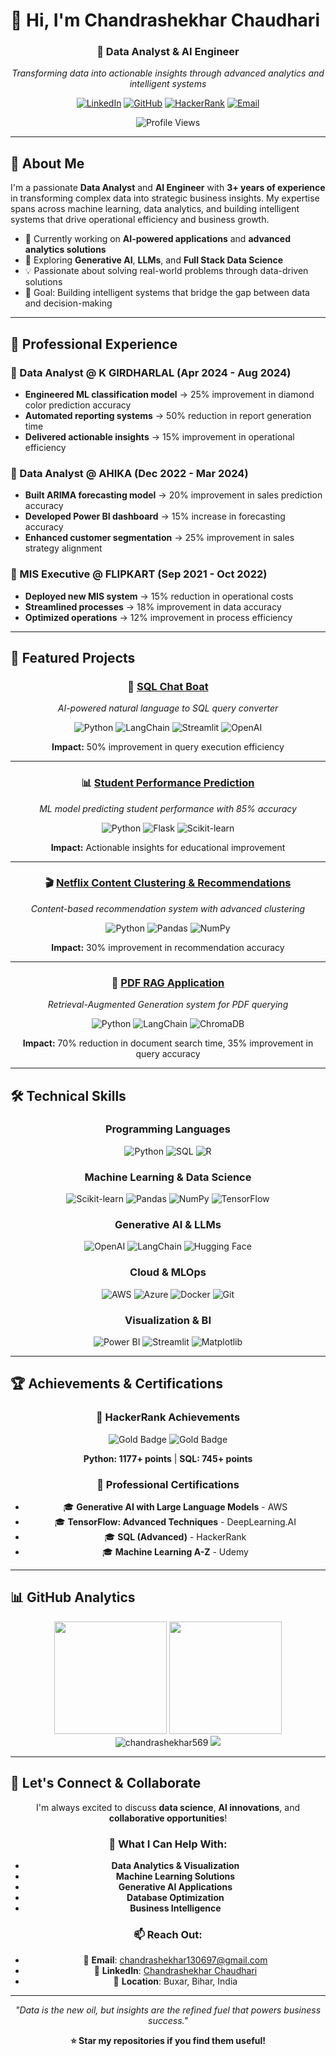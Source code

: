 # 👋 Hi, I'm Chandrashekhar Chaudhari

<div align="center">
  
  ### 🚀 Data Analyst & AI Engineer
  
  *Transforming data into actionable insights through advanced analytics and intelligent systems*
  
  [![LinkedIn](https://img.shields.io/badge/LinkedIn-0077B5?style=for-the-badge&logo=linkedin&logoColor=white)](https://www.linkedin.com/in/chandrashekhar1997/)
  [![GitHub](https://img.shields.io/badge/GitHub-100000?style=for-the-badge&logo=github&logoColor=white)](https://github.com/Chandrashekhar569)
  [![HackerRank](https://img.shields.io/badge/-Hackerrank-2EC866?style=for-the-badge&logo=HackerRank&logoColor=white)](https://www.hackerrank.com/profile/chandrashekha159)
  [![Email](https://img.shields.io/badge/Email-D14836?style=for-the-badge&logo=gmail&logoColor=white)](mailto:chandrashekhar130697@gmail.com)
  
  ![Profile Views](https://komarev.com/ghpvc/?username=chandrashekhar569&label=Profile%20views&color=0e75b6&style=flat)
  
</div>

---

## 🎯 About Me

I'm a passionate **Data Analyst** and **AI Engineer** with **3+ years of experience** in transforming complex data into strategic business insights. My expertise spans across machine learning, data analytics, and building intelligent systems that drive operational efficiency and business growth.

- 🔭 Currently working on **AI-powered applications** and **advanced analytics solutions**
- 🌱 Exploring **Generative AI**, **LLMs**, and **Full Stack Data Science**
- 💡 Passionate about solving real-world problems through data-driven solutions
- 🎯 Goal: Building intelligent systems that bridge the gap between data and decision-making

---

## 💼 Professional Experience

### 🔹 Data Analyst @ K GIRDHARLAL (Apr 2024 - Aug 2024)
- **Engineered ML classification model** → 25% improvement in diamond color prediction accuracy
- **Automated reporting systems** → 50% reduction in report generation time
- **Delivered actionable insights** → 15% improvement in operational efficiency

### 🔹 Data Analyst @ AHIKA (Dec 2022 - Mar 2024)
- **Built ARIMA forecasting model** → 20% improvement in sales prediction accuracy
- **Developed Power BI dashboard** → 15% increase in forecasting accuracy
- **Enhanced customer segmentation** → 25% improvement in sales strategy alignment

### 🔹 MIS Executive @ FLIPKART (Sep 2021 - Oct 2022)
- **Deployed new MIS system** → 15% reduction in operational costs
- **Streamlined processes** → 18% improvement in data accuracy
- **Optimized operations** → 12% improvement in process efficiency

---

## 🚀 Featured Projects

<div align="center">
  
  ### 🤖 [SQL Chat Boat](https://github.com/Chandrashekhar569/SQL-Chat-Boat)
  
  *AI-powered natural language to SQL query converter*
  
  ![Python](https://img.shields.io/badge/Python-3776AB?style=flat&logo=python&logoColor=white)
  ![LangChain](https://img.shields.io/badge/LangChain-121212?style=flat&logo=chainlink&logoColor=white)
  ![Streamlit](https://img.shields.io/badge/Streamlit-FF4B4B?style=flat&logo=streamlit&logoColor=white)
  ![OpenAI](https://img.shields.io/badge/OpenAI-412991?style=flat&logo=openai&logoColor=white)
  
  **Impact:** 50% improvement in query execution efficiency
  
  ---
  
  ### 📊 [Student Performance Prediction](https://github.com/Chandrashekhar569/student-performance-prediction)
  
  *ML model predicting student performance with 85% accuracy*
  
  ![Python](https://img.shields.io/badge/Python-3776AB?style=flat&logo=python&logoColor=white)
  ![Flask](https://img.shields.io/badge/Flask-000000?style=flat&logo=flask&logoColor=white)
  ![Scikit-learn](https://img.shields.io/badge/Scikit--learn-F7931E?style=flat&logo=scikit-learn&logoColor=white)
  
  **Impact:** Actionable insights for educational improvement
  
  ---
  
  ### 🎬 [Netflix Content Clustering & Recommendations](https://github.com/Chandrashekhar569/Netflix-Movies-and-tv-shows-Clustering)
  
  *Content-based recommendation system with advanced clustering*
  
  ![Python](https://img.shields.io/badge/Python-3776AB?style=flat&logo=python&logoColor=white)
  ![Pandas](https://img.shields.io/badge/Pandas-150458?style=flat&logo=pandas&logoColor=white)
  ![NumPy](https://img.shields.io/badge/NumPy-013243?style=flat&logo=numpy&logoColor=white)
  
  **Impact:** 30% improvement in recommendation accuracy
  
  ---
  
  ### 📄 [PDF RAG Application](https://github.com/Chandrashekhar569/PDF_Rag_App)
  
  *Retrieval-Augmented Generation system for PDF querying*
  
  ![Python](https://img.shields.io/badge/Python-3776AB?style=flat&logo=python&logoColor=white)
  ![LangChain](https://img.shields.io/badge/LangChain-121212?style=flat&logo=chainlink&logoColor=white)
  ![ChromaDB](https://img.shields.io/badge/ChromaDB-FF6B6B?style=flat&logo=database&logoColor=white)
  
  **Impact:** 70% reduction in document search time, 35% improvement in query accuracy
  
</div>

---

## 🛠️ Technical Skills

<div align="center">

### Programming Languages
![Python](https://img.shields.io/badge/Python-3776AB?style=for-the-badge&logo=python&logoColor=white)
![SQL](https://img.shields.io/badge/SQL-4479A1?style=for-the-badge&logo=mysql&logoColor=white)
![R](https://img.shields.io/badge/R-276DC3?style=for-the-badge&logo=r&logoColor=white)

### Machine Learning & Data Science
![Scikit-learn](https://img.shields.io/badge/Scikit--learn-F7931E?style=for-the-badge&logo=scikit-learn&logoColor=white)
![Pandas](https://img.shields.io/badge/Pandas-150458?style=for-the-badge&logo=pandas&logoColor=white)
![NumPy](https://img.shields.io/badge/NumPy-013243?style=for-the-badge&logo=numpy&logoColor=white)
![TensorFlow](https://img.shields.io/badge/TensorFlow-FF6F00?style=for-the-badge&logo=tensorflow&logoColor=white)

### Generative AI & LLMs
![OpenAI](https://img.shields.io/badge/OpenAI-412991?style=for-the-badge&logo=openai&logoColor=white)
![LangChain](https://img.shields.io/badge/LangChain-121212?style=for-the-badge&logo=chainlink&logoColor=white)
![Hugging Face](https://img.shields.io/badge/Hugging%20Face-FFD21E?style=for-the-badge&logo=huggingface&logoColor=black)

### Cloud & MLOps
![AWS](https://img.shields.io/badge/AWS-232F3E?style=for-the-badge&logo=amazon-aws&logoColor=white)
![Azure](https://img.shields.io/badge/Azure-0078D4?style=for-the-badge&logo=microsoft-azure&logoColor=white)
![Docker](https://img.shields.io/badge/Docker-2496ED?style=for-the-badge&logo=docker&logoColor=white)
![Git](https://img.shields.io/badge/Git-F05032?style=for-the-badge&logo=git&logoColor=white)

### Visualization & BI
![Power BI](https://img.shields.io/badge/Power%20BI-F2C811?style=for-the-badge&logo=power-bi&logoColor=black)
![Streamlit](https://img.shields.io/badge/Streamlit-FF4B4B?style=for-the-badge&logo=streamlit&logoColor=white)
![Matplotlib](https://img.shields.io/badge/Matplotlib-11557C?style=for-the-badge&logo=python&logoColor=white)

</div>

---

## 🏆 Achievements & Certifications

<div align="center">
  
  ### 🥇 HackerRank Achievements
  ![Gold Badge](https://img.shields.io/badge/Python-Gold%20Badge-FFD700?style=for-the-badge&logo=hackerrank&logoColor=black)
  ![Gold Badge](https://img.shields.io/badge/SQL-Gold%20Badge-FFD700?style=for-the-badge&logo=hackerrank&logoColor=black)
  
  **Python: 1177+ points** | **SQL: 745+ points**
  
  ### 📜 Professional Certifications
  - 🎓 **Generative AI with Large Language Models** - AWS
  - 🎓 **TensorFlow: Advanced Techniques** - DeepLearning.AI
  - 🎓 **SQL (Advanced)** - HackerRank
  - 🎓 **Machine Learning A-Z** - Udemy
  
</div>

---

## 📊 GitHub Analytics

<div align="center">
  
  <img height="180em" src="https://github-readme-stats.vercel.app/api?username=chandrashekhar569&show_icons=true&theme=tokyonight&include_all_commits=true&count_private=true"/>
  <img height="180em" src="https://github-readme-stats.vercel.app/api/top-langs/?username=chandrashekhar569&layout=compact&langs_count=7&theme=tokyonight"/>
  
  <img src="https://github-readme-streak-stats.herokuapp.com/?user=chandrashekhar569&theme=tokyonight" alt="chandrashekhar569" />
  
  <img src="https://github-readme-activity-graph.vercel.app/graph?username=chandrashekhar569&theme=tokyo-night" />
  
</div>

---

## 🤝 Let's Connect & Collaborate

<div align="center">
  
  I'm always excited to discuss **data science**, **AI innovations**, and **collaborative opportunities**!
  
  ### 💬 What I Can Help With:
  - **Data Analytics & Visualization**
  - **Machine Learning Solutions**
  - **Generative AI Applications**
  - **Database Optimization**
  - **Business Intelligence**
  
  ### 📫 Reach Out:
  - 📧 **Email**: chandrashekhar130697@gmail.com
  - 💼 **LinkedIn**: [Chandrashekhar Chaudhari](https://www.linkedin.com/in/chandrashekhar1997/)
  - 📍 **Location**: Buxar, Bihar, India
  
  ---
  
  *"Data is the new oil, but insights are the refined fuel that powers business success."*
  
  **⭐ Star my repositories if you find them useful!**
  
</div>
